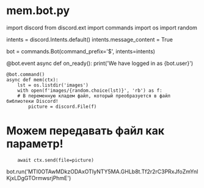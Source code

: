 # mem.bot.py
import discord
from discord.ext import commands
import os
import random

intents = discord.Intents.default()
intents.message_content = True

bot = commands.Bot(command_prefix='$', intents=intents)

@bot.event
async def on_ready():
    print('We have logged in as {bot.user}')

    @bot.command()
    async def mem(ctx):
        lst = os.listdir('images')
        with open(f'images/{random.choice(lst)}', 'rb') as f:
        # В переменную кладем файл, который преобразуется в файл библиотеки Discord!
            picture = discord.File(f)
   # Можем передавать файл как параметр!
        await ctx.send(file=picture)

bot.run('MTI0OTAwMDkzODAxOTIyNTY5MA.GHLb8t.Tf2r2rC3PRxJfoZmYnlKjxLDgGTOrmwsrjPhmE')
